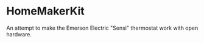 HomeMakerKit
============



An attempt to make the Emerson Electric "Sensi" thermostat work with open hardware. 
